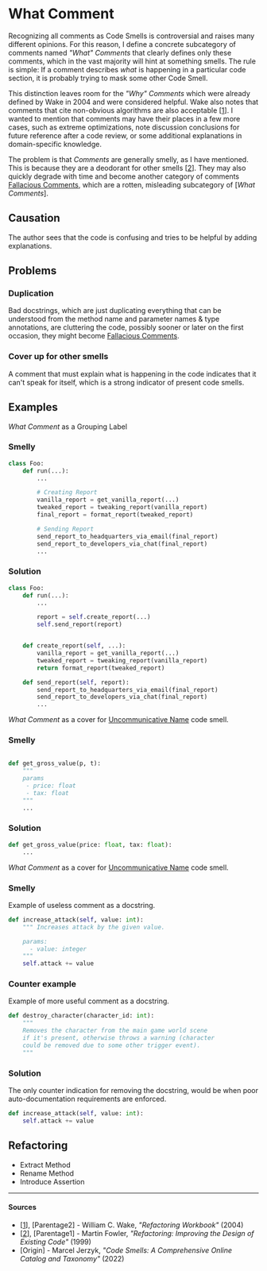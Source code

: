 # What Comment

Recognizing all comments as Code Smells is controversial and raises many
different opinions. For this reason, I define a concrete subcategory of
comments named _"What" Comments_ that clearly defines only these comments,
which in the vast majority will hint at something smells. The rule is simple:
If a comment describes _what_ is happening in a particular code section, it is
probably trying to mask some other Code Smell.

This distinction leaves room for the _"Why" Comments_ which were already defined
by Wake in 2004 and were considered helpful. Wake also notes that comments that
cite non-obvious algorithms are also acceptable [[1](#sources)]. I wanted to
mention that comments may have their places in a few more cases, such as
extreme optimizations, note discussion conclusions for future reference after a
code review, or some additional explanations in domain-specific knowledge.

The problem is that _Comments_ are generally smelly, as I have mentioned. This
is because they are a deodorant for other smells [[2](#sources)]. They may also
quickly degrade with time and become another category of comments
[Fallacious Comments](Fallacious%20Comment.md), which are a rotten, misleading
subcategory of [_What Comments_].

## Causation

The author sees that the code is confusing and tries to be helpful by adding
explanations.

## Problems

### Duplication

Bad docstrings, which are just duplicating everything that can be understood
from the method name and parameter names & type annotations, are cluttering the
code, possibly sooner or later on the first occasion, they might become
[Fallacious Comments](Fallacious%20Comment.md).

### Cover up for other smells

A comment that must explain what is happening in the code indicates that it
can't speak for itself, which is a strong indicator of present code smells.

## Examples



_What Comment_ as a Grouping Label

### Smelly

```py
class Foo:
    def run(...):
        ...

        # Creating Report
        vanilla_report = get_vanilla_report(...)
        tweaked_report = tweaking_report(vanilla_report)
        final_report = format_report(tweaked_report)

        # Sending Report
        send_report_to_headquarters_via_email(final_report)
        send_report_to_developers_via_chat(final_report)
        ...

```

### Solution

```py
class Foo:
    def run(...):
        ...

        report = self.create_report(...)
        self.send_report(report)


    def create_report(self, ...):
        vanilla_report = get_vanilla_report(...)
        tweaked_report = tweaking_report(vanilla_report)
        return format_report(tweaked_report)

    def send_report(self, report):
        send_report_to_headquarters_via_email(final_report)
        send_report_to_developers_via_chat(final_report)
        ...
```

_What Comment_ as a cover for
[Uncommunicative Name](Uncommunicative%20Name.md) code smell.

### Smelly

```py

def get_gross_value(p, t):
    """
    params
     - price: float
     - tax: float
    """
    ...

```

### Solution

```py
def get_gross_value(price: float, tax: float):
    ...
```





_What Comment_ as a cover for
[Uncommunicative Name](Uncommunicative%20Name.md) code smell.

### Smelly

Example of useless comment as a docstring.

```py
def increase_attack(self, value: int):
    """ Increases attack by the given value.

    params:
      - value: integer
    """
    self.attack += value
```

### Counter example

Example of more useful comment as a docstring.

```py
def destroy_character(character_id: int):
    """
    Removes the character from the main game world scene
    if it's present, otherwise throws a warning (character
    could be removed due to some other trigger event).
    """
```

### Solution

The only counter indication for removing the docstring, would be when poor
auto-documentation requirements are enforced.

```py
def increase_attack(self, value: int):
    self.attack += value
```



## Refactoring

- Extract Method
- Rename Method
- Introduce Assertion

---

#### Sources

- [[1](#sources)], [Parentage2] - William C. Wake, _"Refactoring Workbook"_ (2004)
- [[2](#sources)], [Parentage1] - Martin Fowler, _"Refactoring: Improving the Design of Existing Code"_ (1999)
- [Origin] - Marcel Jerzyk, _"Code Smells: A Comprehensive Online Catalog and Taxonomy"_ (2022)
